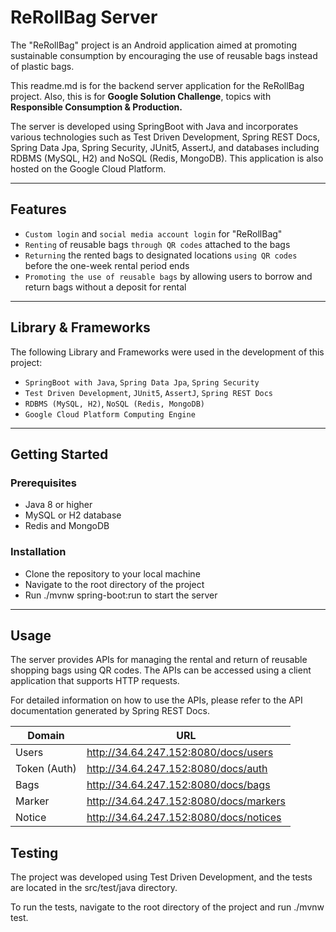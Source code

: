 # ReRollBag Server

The "ReRollBag" project is an Android application aimed at promoting sustainable consumption by encouraging the use of
reusable bags instead of plastic bags.

This readme.md is for the backend server application for the ReRollBag project. Also, this is for **Google Solution
Challenge**, topics with **Responsible Consumption & Production.**

The server is developed using SpringBoot with Java and incorporates various technologies such as Test Driven
Development, Spring REST Docs, Spring Data Jpa, Spring Security, JUnit5, AssertJ, and databases including RDBMS (MySQL,
H2) and NoSQL (Redis, MongoDB). This application is also hosted on the Google Cloud Platform.

---

## Features

* `Custom login` and `social media account login` for "ReRollBag"
* `Renting` of reusable bags `through QR codes` attached to the bags
* `Returning` the rented bags to designated locations `using QR codes` before the one-week rental period ends
* `Promoting the use of reusable bags` by allowing users to borrow and return bags without a deposit for rental

---

## Library & Frameworks

The following Library and Frameworks were used in the development of this project:

* `SpringBoot with Java`, `Spring Data Jpa`, `Spring Security`
* `Test Driven Development`, `JUnit5`, `AssertJ`, `Spring REST Docs`
* `RDBMS (MySQL, H2)`, `NoSQL (Redis, MongoDB)`
* `Google Cloud Platform Computing Engine`

---

## Getting Started

### Prerequisites

* Java 8 or higher
* MySQL or H2 database
* Redis and MongoDB

### Installation

* Clone the repository to your local machine
* Navigate to the root directory of the project
* Run ./mvnw spring-boot:run to start the server

---

## Usage

The server provides APIs for managing the rental and return of reusable shopping bags using QR codes. The APIs can be
accessed using a client application that supports HTTP requests.

For detailed information on how to use the APIs, please refer to the API documentation generated by Spring REST Docs.

| Domain       | URL                                    |
|--------------|----------------------------------------|
| Users        | http://34.64.247.152:8080/docs/users   |
| Token (Auth) | http://34.64.247.152:8080/docs/auth    |
| Bags         | http://34.64.247.152:8080/docs/bags    |
|Marker| http://34.64.247.152:8080/docs/markers |
|Notice| http://34.64.247.152:8080/docs/notices |

## Testing

The project was developed using Test Driven Development, and the tests are located in the src/test/java directory.

To run the tests, navigate to the root directory of the project and run ./mvnw test.
